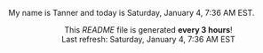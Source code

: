 My name is Tanner and today is Saturday, January 4, 7:36 AM EST.

<p align="center">This <i>README</i> file is generated <b>every 3 hours</b>!</br>Last refresh: Saturday, January 4, 7:36 AM EST<br /></p>
